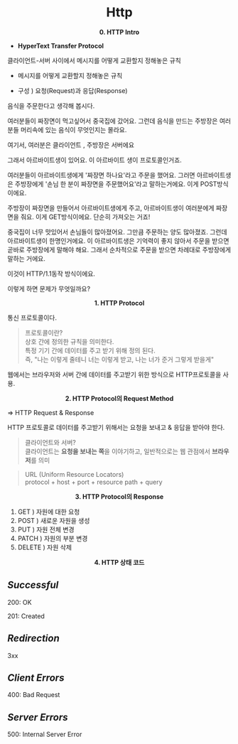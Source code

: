 <h1 align="center">
Http
</h1>

<p align="center">
  <strong>0. HTTP Intro</strong><br>
</p>

- **HyperText Transfer Protocol**

클라이언트-서버 사이에서 메시지를 어떻게 교환할지 정해놓은 규칙

- 메시지를 어떻게 교환할지 정해놓은 규칙

- 구성 ) 요청(Request)과 응답(Response)

음식을 주문한다고 생각해 봅시다.

여러분들이 짜장면이 먹고싶어서 중국집에 갔어요. 그런데 음식을 만드는 주방장은 여러분들 머리속에 있는 음식이 무엇인지는 몰라요.

여기서, 여러분은 클라이언트 , 주방장은 서버에요

그래서 아르바이트생이 있어요. 이 아르바이트 생이 프로토콜인거죠.

여러분들이 아르바이트생에게 '짜장면 하나요'라고 주문을 했어요. 그러면 아르바이트생은 주방장에게 '손님 한 분이 짜장면을 주문했어요'라고 말하는거에요. 이게 POST방식이에요.

주방장이 짜장면을 만들어서 아르바이트생에게 주고, 아르바이트생이 여러분에게 짜장면을 줘요. 이게 GET방식이에요. 단순히 가져오는 거죠!

중국집이 너무 맛있어서 손님들이 많아졌어요. 그만큼 주문하는 양도 많아졌죠. 그런데 아르바이트생이 한명인거에요. 이 아르바이트생은 기억력이 좋지 않아서 주문을 받으면 곧바로 주방장에게 말해야 해요. 그래서 순차적으로 주문을 받으면 차례대로 주방장에게 말하는 거에요.

이것이 HTTP/1.1동작 방식이에요.

이렇게 하면 문제가 무엇일까요?

<p align="center">
  <strong>1. HTTP Protocol</strong><br>
</p>

통신 프로토콜이다.

> 프로토콜이란?  
> 상호 간에 정의한 규칙을 의미한다.  
> 특정 기기 간에 데이터를 주고 받기 위해 정의 된다.  
> 즉, "나는 이렇게 줄테니 너는 이렇게 받고, 나는 너가 준거 그렇게 받을게"

웹에서는 브라우저와 서버 간에 데이터를 주고받기 위한 방식으로 HTTP프로토콜을 사용.

<p align="center">
  <strong>2. HTTP Protocol의 Request Method</strong><br>
</p>
=> HTTP Request & Response

HTTP 프로토콜로 데이터를 주고받기 위해서는 요청을 보내고 & 응답을 받아야 한다.

> 클라이언트와 서버?  
> 클라이언트는 **요청을 보내는 쪽**을 이야기하고, 일반적으로는 웹 관점에서 **브라우저**를 의미

> URL (Uniform Resource Locators)  
> protocol + host + port + resource path + query

<p align="center">
  <strong>3. HTTP Protocol의 Response</strong><br>
</p>

1. GET ) 자원에 대한 요청
2. POST ) 새로운 자원을 생성
3. PUT ) 자원 전체 변경
4. PATCH ) 자원의 부분 변경
5. DELETE ) 자원 삭제

<p align="center">
  <strong>4. HTTP 상태 코드</strong><br>
</p>

## _Successful_

200: OK

201: Created

## _Redirection_

3xx

## _Client Errors_

400: Bad Request

## _Server Errors_

500: Internal Server Error
